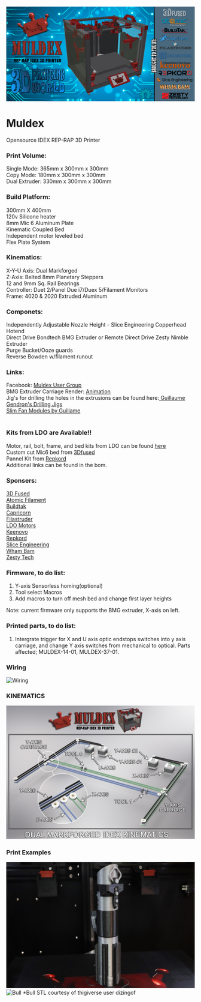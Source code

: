 ![Muldex](Images/MULDEX-BANNER-1.png)

# Muldex
Opensource IDEX REP-RAP 3D Printer
### Print Volume:
Single Mode: 365mm x 300mm x 300mm<br/>
Copy Mode: 180mm x 300mm x 300mm<br/>
Dual Extruder: 330mm x 300mm x 300mm
### Build Platform:<br/>
300mm X 400mm <br/>
120v Silicone heater <br/>
8mm Mic 6 Aluminum Plate<br/>
Kinematic Coupled Bed<br/>
Independent motor leveled bed<br/>
Flex Plate System<br/>
### Kinematics:<br/>
X-Y-U Axis: Dual Markforged <br/>
Z-Axis: Belted 8mm Planetary Steppers<br/>
12 and 9mm Sq. Rail Bearings<br/>
Controller: Duet 2/Panel Due i7/Duex 5/Filament Monitors<br/>
Frame: 4020 & 2020 Extruded Aluminum<br/>
### Componets:<br/>
Independently Adjustable Nozzle Height - Slice Engineering Copperhead Hotend <br/>
Direct Drive Bondtech BMG Extruder or Remote Direct Drive Zesty Nimble Extruder <br/>
Purge Bucket/Ooze guards<br/>
Reverse Bowden w/filament runout<br/>

### Links:
Facebook: [Muldex User Group](https://www.facebook.com/groups/961386687613469)<br/>
BMG Extruder Carriage Render: [Animation](https://https://youtu.be/zeYfmW2Gefs)<br/>
Jig's for drilling the holes in the extrusions can be found here:[ Guillaume Gendron's Drilling Jigs](https://www.prusaprinters.org/prints/32532-drilling-jigs-for-2020-and-2040-extrusions?fbclid=IwAR0py0DBZHolj00tUQ7sBJJz-VRNig2q1UsV53dtzBp9e5wvFwZq9592s_k)<br/>
[Slim Fan Modules by Guillame](https://www.prusaprinters.org/prints/57909-slim-fan-modules-for-muldex-3d-printer?fbclid=IwAR1LUKdStJzdeCj07-AQYYDATjaVk-FsLqpCQFoRgQtkbk-Yzvir9qinrzk)<br/>
<br/>
### Kits from LDO are Available!!
Motor, rail, bolt, frame, and bed kits from LDO can be found [here](https://dddprintingworld.com/collections/mulex)<br/>
Custom cut Mic6 bed from [3Dfused ](https://3dfused.com/product/muldex-by-3dprinting-world-bed/)<br/>
Pannel Kit from [Repkord](https://www.repkord.com/products/sidepanel-set-for-muldex)<br/>
Additional links can be found in the bom. <br/>

### Sponsers:
[3D Fused](https://www.3dfused.com)<br/>
[Atomic Filament](https://www.atomicfilament.com)<br/>
[Buildtak](https://www.buildtak.com)<br/>
[Capricorn](https://www.captubes.com)<br/>
[Filastruder](https://www.filastruder.com)<br/>
[LDO Motors](https://www.ldomotors.com)<br/>
[Keenovo](https://keenovo.store/.com)<br/>
[Repkord](https://www.repkord.com)<br/>
[Slice Engineering](https://www.sliceengineering.com)<br/>
[Wham Bam](https://www.whambamsystems.com)<br/>
[Zesty Tech](https://zesty.tech/)<br/>

### Firmware, to do list:<br/>
1. Y-axis Sensorless homing(optional)<br/>
2. Tool select Macros<br/>
3. Add macros to turn off mesh bed and change first layer heights<br/>

Note: current firmware only supports the BMG extruder, X-axis on left.<br/>
  
### Printed parts, to do list:<br/>
1. Intergrate trigger for X and U axis optic endstops switches into y axis carriage, and change Y axis switches from mechanical to optical.  Parts affected; MULDEX-14-01, MULDEX-37-01.<br/>

### Wiring
![Wiring](Images/MULDEX%20WIRING%20DIAGRAM.png)

### KINEMATICS
![Belt](Images/MARKFORGED%20KINEMATICS.png)

### Print Examples
![Saber](Images/DV%20SABER%20MULDEX.JPG)
![Bull](Images/BULL-5.JPG)
*Bull STL courtesy of thigiverse user dizingof

